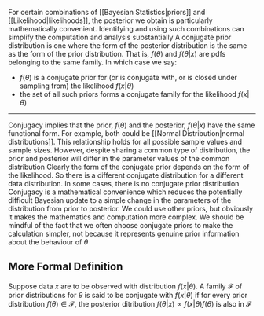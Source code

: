 For certain combinations of [[Bayesian Statistics|priors]] and [[Likelihood|likelihoods]], the posterior we obtain is particularly mathematically convenient. Identifying and using such combinations can simplify the computation and analysis substantially
A conjugate prior distribution is one where the form of the posterior distribution is the same as the form of the prior distribution. That is, $f(\theta)$ and $f(\theta|x)$ are pdfs belonging to the same family. In which case we say:
- $f(\theta)$ is a conjugate prior for (or is conjugate with, or is closed under sampling from) the likelihood $f(x|\theta)$
- the set of all such priors forms a conjugate family for the likelihood $f(x|\theta)$
___
Conjugacy implies that the prior, $f(\theta)$ and the posterior, $f(\theta|x)$ have the same functional form. For example, both could be [[Normal Distribution|normal distributions]]. This relationship holds for all possible sample values and sample sizes. However, despite sharing a common type of distribution, the prior and posterior will differ in the parameter values of the common distribution
Clearly the form of the conjugate prior depends on the form of the likelihood. So there is a different conjugate distribution for a different data distribution. In some cases, there is no conjugate prior distribution
Conjugacy is a mathematical convenience which reduces the potentially difficult Bayesian update to a simple change in the parameters of the distribution from prior to posterior. We could use other priors, but obviously it makes the mathematics and computation more complex. We should be mindful of the fact that we often choose conjugate priors to make the calculation simpler, not because it represents genuine prior information about the behaviour of $\theta$
## More Formal Definition
Suppose data $x$ are to be observed with distribution $f(x|\theta)$. A family $\mathcal{F}$ of prior distributions for $\theta$ is said to be conjugate with $f(x|\theta)$ if for every prior distribution $f(\theta)\in\mathcal{F}$, the posterior ditribution $f(\theta|x)\propto f(x|\theta)f(\theta)$ is also in $\mathcal{F}$

